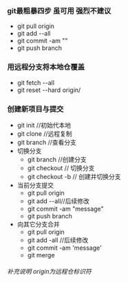 ### git最粗暴四步 虽可用 强烈不建议
+ git pull origin <branchname>
+ git add --all
+ git commit -am "<message>"
+ git push branch <branchname>

### 用远程分支将本地仓覆盖
+ git fetch --all
+ git reset --hard origin/<branchname>

### 创建新项目与提交
+ git init //初始代本地
+ git clone <url> //远程复制
+ git branch //查看分支
+ 切换分支
    + git branch <branchname> //创建分支
    + git checkout <branchname> // 切换分支
    + git checkout -b <branchname> // 创建并切换分支
+ 当前分支提交
    + git pull origin <branchname>
    + git add --all//后续修改
    + git commit -am "message"
    + git push branch <branchname>
+ 向其它分支合并
    + git pull origin <mergingBranchname>
    + git add -all //后续修改
    + git commit -am 'message'
    + git merge <mergingBranchname>

###### 补充说明 origin为远程仓标识符 